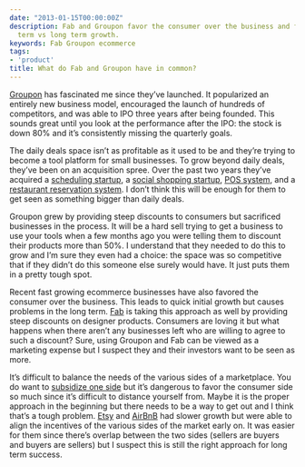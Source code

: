 ```yaml
---
date: "2013-01-15T00:00:00Z"
description: Fab and Groupon favor the consumer over the business and focus on short
  term vs long term growth.
keywords: Fab Groupon ecommerce
tags:
- 'product'
title: What do Fab and Groupon have in common?
---
```


[Groupon](http://www.groupon.com/) has fascinated me since they’ve launched. It popularized an entirely new business model, encouraged the launch of hundreds of competitors, and was able to IPO three years after being founded. This sounds great until you look at the performance after the IPO: the stock is down 80% and it’s consistently missing the quarterly goals.

The daily deals space isn’t as profitable as it used to be and they’re trying to become a tool platform for small businesses. To grow beyond daily deals, they’ve been on an acquisition spree. Over the past two years they’ve acquired a [scheduling startup](http://techcrunch.com/2011/12/07/groupon-debuts-scheduler-to-streamline-online-bookings-for-merchants-consumers/), a [social shopping startup](http://techcrunch.com/2012/01/20/groupon-buys-social-shopping-platform-mertado-to-bolster-groupon-goods), [POS system](https://upserve.com/platform/restaurant-pos/), and a [restaurant reservation system](http://savored.com/). I don’t think this will be enough for them to get seen as something bigger than daily deals.

Groupon grew by providing steep discounts to consumers but sacrificed businesses in the process. It will be a hard sell trying to get a business to use your tools when a few months ago you were telling them to discount their products more than 50%. I understand that they needed to do this to grow and I’m sure they even had a choice: the space was so competitive that if they didn’t do this someone else surely would have. It just puts them in a pretty tough spot.

Recent fast growing ecommerce businesses have also favored the consumer over the business. This leads to quick initial growth but causes problems in the long term. [Fab](http://fab.com/) is taking this approach as well by providing steep discounts on designer products. Consumers are loving it but what happens when there aren’t any businesses left who are willing to agree to such a discount? Sure, using Groupon and Fab can be viewed as a marketing expense but I suspect they and their investors want to be seen as more.

It’s difficult to balance the needs of the various sides of a marketplace. You do want to [subsidize one side](https://hbr.org/2006/10/strategies-for-two-sided-markets) but it’s dangerous to favor the consumer side so much since it’s difficult to distance yourself from. Maybe it is the proper approach in the beginning but there needs to be a way to get out and I think that’s a tough problem. [Etsy](http://www.etsy.com/) and [AirBnB](https://www.airbnb.com) had slower growth but were able to align the incentives of the various sides of the market early on. It was easier for them since there’s overlap between the two sides (sellers are buyers and buyers are sellers) but I suspect this is still the right approach for long term success.

